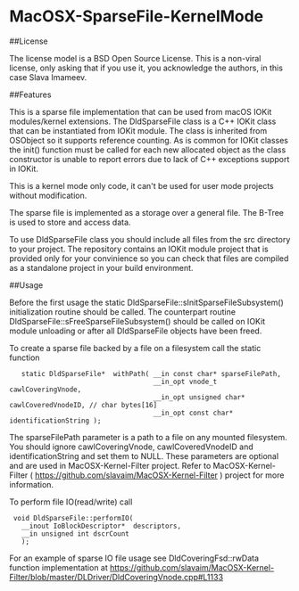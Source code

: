 # MacOSX-SparseFile-KernelMode

##License

The license model is a BSD Open Source License. This is a non-viral license, only asking that if you use it, you acknowledge the authors, in this case Slava Imameev.

##Features

This is a sparse file implementation that can be used from macOS IOKit modules/kernel extensions. The DldSparseFile class is a C++ IOKit class that can be instantiated from IOKit module. The class is inherited from OSObject so it supports reference counting. As is common for IOKit classes the init() function must be called for each new allocated object as the class constructor is unable to report errors due to lack of C++ exceptions support in IOKit.

This is a kernel mode only code, it can't be used for user mode projects without modification.

The sparse file is implemented as a storage over a general file. The B-Tree is used to store and access data.

To use DldSparseFile class you should include all files from the src directory to your project. The repository contains an IOKit module project that is provided only for your convinience so you can check that files are compiled as a standalone project in your build environment.

##Usage

Before the first usage the static DldSparseFile::sInitSparseFileSubsystem() initialization routine should be called. The counterpart routine DldSparseFile::sFreeSparseFileSubsystem() should be called on IOKit module unloading or after all DldSparseFile objects have been freed.

To create a sparse file backed by a file on a filesystem call the static function

 ```
    static DldSparseFile*  withPath( __in const char* sparseFilePath,
                                     __in_opt vnode_t cawlCoveringVnode,
                                     __in_opt unsigned char* cawlCoveredVnodeID, // char bytes[16]
                                     __in_opt const char* identificationString );
  ```
 The sparseFilePath parameter is a path to a file on any mounted filesystem.
 You should ignore cawlCoveringVnode, cawlCoveredVnodeID and identificationString and set them to NULL. These parameters are optional and are used in MacOSX-Kernel-Filter project. Refer to MacOSX-Kernel-Filter ( https://github.com/slavaim/MacOSX-Kernel-Filter ) project for more information.
  
 To perform file IO(read/write) call
 
 ```
  void DldSparseFile::performIO(
    __inout IoBlockDescriptor*  descriptors,
    __in unsigned int dscrCount
    );
 ```
 
 For an example of sparse IO file usage see DldCoveringFsd::rwData function implementation at https://github.com/slavaim/MacOSX-Kernel-Filter/blob/master/DLDriver/DldCoveringVnode.cpp#L1133
